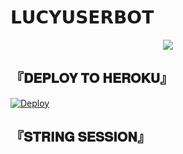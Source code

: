 # 𝗟𝗨𝗖𝗬𝗨𝗦𝗘𝗥𝗕𝗢𝗧

 <p align="center">
  <img src="https://telegra.ph/file/faaba2e4d34988fc8a46f.jpg">
</p>

## <b>『𝐃𝐄𝐏𝐋𝐎𝐘 𝐓𝐎 𝐇𝐄𝐑𝐎𝐊𝐔』</b>

[![Deploy](https://www.herokucdn.com/deploy/button.svg)](https://heroku.com/deploy?template=https://github.com/rishabhanand2/LEGENDBOT) 


## 『𝐒𝐓𝐑𝐈𝐍𝐆 𝐒𝐄𝐒𝐒𝐈𝐎𝐍』
